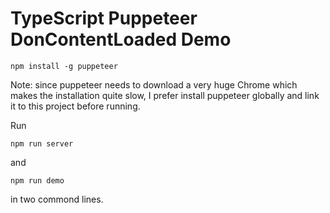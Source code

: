 TypeScript Puppeteer DonContentLoaded Demo
==========================================

```
npm install -g puppeteer
```

Note: since puppeteer needs to download a very huge Chrome which makes the installation quite slow,
I prefer install puppeteer globally and link it to this project before running.

Run

```
npm run server
```

and

```
npm run demo
```

in two commond lines.

